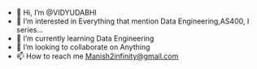 - 👋 Hi, I’m @VIDYUDABHI
- 👀 I’m interested in Everything that mention Data Engineering,AS400, I series...
- 🌱 I’m currently learning Data Engineering
- 💞️ I’m looking to collaborate on Anything 
- 📫 How to reach me Manish2infinity@gmail.com

<!---
VIDYUDABHI/VIDYUDABHI is a ✨ special ✨ repository because its `README.md` (this file) appears on your GitHub profile.
You can click the Preview link to take a look at your changes.
--->
